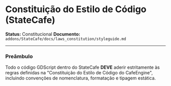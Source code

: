 # Constituição do Estilo de Código (StateCafe)

**Status:** Constitucional
**Documento:** `addons/StateCafe/docs/laws_constitution/styleguide.md`

---

### **Preâmbulo**

Todo o código GDScript dentro do StateCafe **DEVE** aderir estritamente às regras definidas na "Constituição do Estilo de Código do CafeEngine", incluindo convenções de nomenclatura, formatação e tipagem estática.
